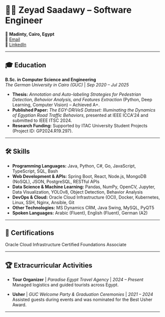 # 👨‍💻 Zeyad Saadawy – Software Engineer  

📍 **Madinty, Cairo, Egypt**  
📧 [Email](mailto:zeyadhesham53@gmail.com)  
🔗 [LinkedIn](https://www.linkedin.com/in/zeyad-hesham-174941242)  

---

## 🎓 Education  

**B.Sc. in Computer Science and Engineering**  
*The German University in Cairo (GUC)* | *Sep 2020 – Jul 2025*  
- **Thesis:** *Annotation and Auto-labeling Strategies for Pedestrian Detection, Behavior Analysis, and Features Extraction* (Python, Deep Learning, Computer Vision) – Achieved A+.  
- **Published Paper:** *The EGY-DRiVeS Dataset: Illuminating the Dynamics of Egyptian Road Traffic Behaviors*, presented at IEEE ICCA'24 and submitted to IEEE ITSC 2024.  
- **Research Funding:** Supported by ITAC University Student Projects (Project ID: GP2024.R19.297).

---



## 🛠️ Skills  
- **Programming Languages:** Java, Python, C#, Go, JavaScript, TypeScript, SQL, Bash
- **Web Development & APIs:** Spring Boot, React, Node.js, MongoDB (NoSQL), JSON, PostgreSQL, RESTful APIs
- **Data Science & Machine Learning:** Pandas, NumPy, OpenCV, Jupyter, Data Visualization, YOLOv8, Object
Detection, Behavior Analysis
- **DevOps & Cloud:** Oracle Cloud Infrastructure (OCI), Docker, Kubernetes, Linux, SSH, Nginx, Ansible, Git
- **Other Technologies:** MS Dynamics CRM, Java Swing, MySQL, PyQT5
- **Spoken Languages:** Arabic (Fluent), English (Fluent), German (A2)

---
## 🏅 Certifications
 Oracle Cloud Infrastructure Certified Foundations Associate

---
## 🏆 Extracurricular Activities  

- **Tour Organizer** | *Paradise Egypt Travel Agency* | *2024 – Present*  
  Managed logistics and guided tourists across Egypt.

- **Usher** | *GUC Welcome Party & Graduation Ceremonies* | *2021 – 2024*  
  Assisted guests during events and was nominated for the Best Usher Award.

---
